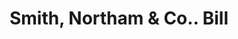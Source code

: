 ---
doi: 10.7916/D8Q82R3H
date_other: '1900'
date_other_textual: '1900'
form: printed ephemera
genre:
- Invoices
name:
- Smith, Northam & Co.
object_in_context_url: https://biggert.cul.columbia.edu/items/view/ave_biggert_00076
subject_hierarchical_geographic:
- Hartford, Connecticut, United States
subject_name:
- Smith, Northam & Co.
title: Smith, Northam & Co.. Bill
sort_title: Smith, Northam & Co.. Bill
call_number: ave_biggert_00076
coordinates:
- 41.7625,-72.67416666666666
pid: ave_biggert_00076
identifiers: ave_biggert_00076
thumbnail: https://derivativo-2.library.columbia.edu/iiif/2/ldpd:342852/full/!256,256/0/native.jpg
permalink: /biggert/ave_biggert_00076/
layout: iiif-image-page
---